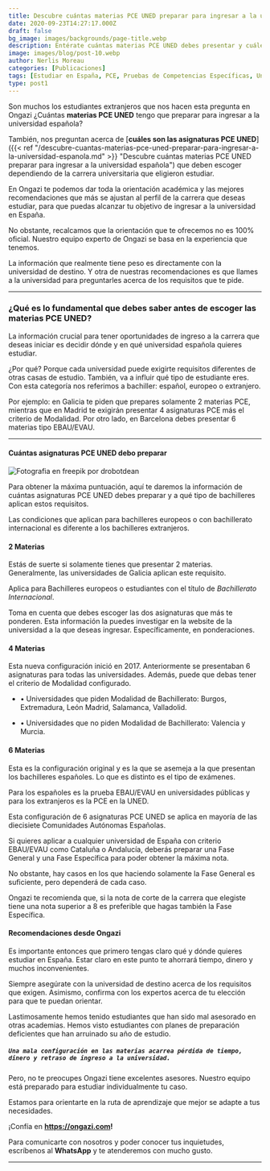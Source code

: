 ```yaml
---
title: Descubre cuántas materias PCE UNED preparar para ingresar a la universidad española
date: 2020-09-23T14:27:17.000Z
draft: false
bg_image: images/backgrounds/page-title.webp
description: Entérate cuántas materias PCE UNED debes presentar y cuáles Comunidades aplican a este requisito para ingresar a la universidad española.
image: images/blog/post-10.webp
author: Nerlis Moreau
categories: [Publicaciones]
tags: [Estudiar en España, PCE, Pruebas de Competencias Específicas, Universidad en España, Universidad Española]
type: post1
---
```


Son muchos los estudiantes extranjeros que nos hacen esta pregunta en Ongazi ¿Cuántas **materias PCE UNED** tengo que preparar para ingresar a la universidad española?

También, nos preguntan acerca de [**cuáles son las asignaturas PCE UNED**]({{< ref "/descubre-cuantas-materias-pce-uned-preparar-para-ingresar-a-la-universidad-espanola.md" >}} "Descubre cuántas materias PCE UNED preparar para ingresar a la universidad española") que deben escoger dependiendo de la carrera universitaria que eligieron estudiar.

En Ongazi te podemos dar toda la orientación académica y las mejores recomendaciones que más se ajustan al perfil de la carrera que deseas estudiar, para que puedas alcanzar tu objetivo de ingresar a la universidad en España.

No obstante, recalcamos que la orientación que te ofrecemos no es 100% oficial. Nuestro equipo experto de Ongazi se basa en la experiencia que tenemos.

La información que realmente tiene peso es directamente con la universidad de destino. Y otra de nuestras recomendaciones es que llames a la universidad para preguntarles acerca de los requisitos que te pide.

---

### ¿Qué es lo fundamental que debes saber antes de escoger las materias PCE UNED?

La información crucial para tener oportunidades de ingreso a la carrera que deseas iniciar es decidir dónde y en qué universidad española quieres estudiar.

¿Por qué? Porque cada universidad puede exigirte requisitos diferentes de otras casas de estudio. También, va a influir qué tipo de estudiante eres. Con esta categoría nos referimos a bachiller: español, europeo o extranjero.

Por ejemplo: en Galicia te piden que prepares solamente 2 materias PCE, mientras que en Madrid te exigirán presentar 4 asignaturas PCE más el criterio de Modalidad. Por otro lado, en Barcelona debes presentar 6 materias tipo EBAU/EVAU.

---

#### Cuántas asignaturas PCE UNED debo preparar

![](/images/blog/post-10_1.webp "Fotografia en freepik por drobotdean")

Para obtener la máxima puntuación, aquí te daremos la información de cuántas asignaturas PCE UNED debes preparar y a qué tipo de bachilleres aplican estos requisitos.

Las condiciones que aplican para bachilleres europeos o con bachillerato internacional es diferente a los bachilleres extranjeros.

#### 2 Materias

Estás de suerte si solamente tienes que presentar 2 materias. Generalmente, las universidades de Galicia aplican este requisito. 

Aplica para Bachilleres europeos o estudiantes con el título de *Bachillerato Internacional*.

Toma en cuenta que debes escoger las dos asignaturas que más te ponderen. Esta información la puedes investigar en la website de la universidad a la que deseas ingresar. Específicamente, en ponderaciones.

#### 4 Materias

Esta nueva configuración inició en 2017. Anteriormente se presentaban 6 asignaturas para todas las universidades. Además, puede que debas tener el criterio de Modalidad configurado. 

- • Universidades que piden Modalidad de Bachillerato: Burgos, Extremadura, León Madrid, Salamanca, Valladolid.
  
- • Universidades que no piden Modalidad de Bachillerato: Valencia y Murcia.


#### 6 Materias

Esta es la configuración original y es la que se asemeja a la que presentan los bachilleres españoles. Lo que es distinto es el tipo de exámenes.

Para los españoles es la prueba EBAU/EVAU en universidades públicas y para los extranjeros es la PCE en la UNED.

Esta configuración de 6 asignaturas PCE UNED se aplica en mayoría de las diecisiete Comunidades Autónomas Españolas.

Si quieres aplicar a cualquier universidad de España con criterio EBAU/EVAU como Cataluña o Andalucía, deberás preparar una Fase General y una Fase Específica para poder obtener la máxima nota.

No obstante, hay casos en los que haciendo solamente la Fase General es suficiente, pero dependerá de cada caso.

Ongazi te recomienda que, si la nota de corte de la carrera que elegiste tiene una nota superior a 8 es preferible que hagas también la Fase Específica.

#### Recomendaciones desde Ongazi

Es importante entonces que primero tengas claro qué y dónde quieres estudiar en España. Estar claro en este punto te ahorrará tiempo, dinero y muchos inconvenientes.

Siempre asegúrate con la universidad de destino acerca de los requisitos que exigen. Asimismo, confirma con los expertos acerca de tu elección para que te puedan orientar.

Lastimosamente hemos tenido estudiantes que han sido mal asesorado en otras academias. Hemos visto estudiantes con planes de preparación deficientes que han arruinado su año de estudio.

##### `Una mala configuración en las materias acarrea pérdida de tiempo, dinero y retraso de ingreso a la universidad.`

Pero, no te preocupes Ongazi tiene excelentes asesores. Nuestro equipo está preparado para estudiar individualmente tu caso.

Estamos para orientarte en la ruta de aprendizaje que mejor se adapte a tus necesidades.

¡Confía en **https://ongazi.com!**

Para comunicarte con nosotros y poder conocer tus inquietudes, escríbenos al **WhatsApp** y te atenderemos con mucho gusto.

---